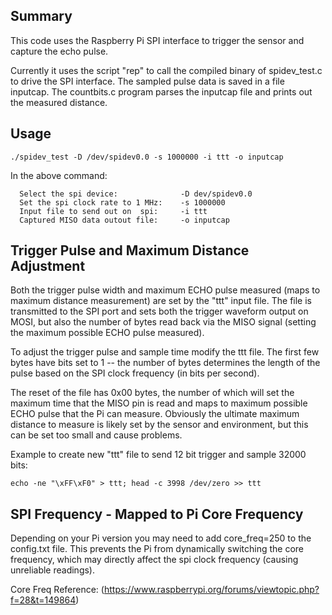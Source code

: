 ## Summary

This code uses the Raspberry Pi SPI interface to trigger the sensor and capture the echo pulse.

Currently it uses the script "rep" to call the compiled binary of spidev_test.c to drive the SPI interface. The sampled pulse data is saved in a file inputcap. The countbits.c program parses the inputcap file and prints out the measured distance.

## Usage

```
./spidev_test -D /dev/spidev0.0 -s 1000000 -i ttt -o inputcap
```

In the above command:  
```
  Select the spi device:              -D dev/spidev0.0
  Set the spi clock rate to 1 MHz:    -s 1000000
  Input file to send out on  spi:     -i ttt
  Captured MISO data outout file:     -o inputcap
```

## Trigger Pulse and Maximum Distance Adjustment

Both the trigger pulse width and maximum ECHO pulse measured (maps to maximum distance measurement) are set by the "ttt" input file.  The file is transmitted to the SPI port and sets both the trigger waveform output on MOSI, but also the number of bytes read back via the MISO signal (setting the maximum possible ECHO pulse measured).

To adjust the trigger pulse and sample time modify the ttt file.  The first few bytes have bits set to 1 -- the number of bytes determines the length of the pulse based on the SPI clock frequency (in bits per second).

The reset of the file has 0x00 bytes, the number of which will set the maximum time that the MISO pin is read and maps to maximum possible ECHO pulse that the Pi can measure.  Obviously the ultimate maximum distance to measure is likely set by the sensor and environment, but this can be set too small and cause problems.

Example to create new "ttt" file to send 12 bit trigger and sample 32000 bits:

```
echo -ne "\xFF\xF0" > ttt; head -c 3998 /dev/zero >> ttt
```

## SPI Frequency - Mapped to Pi Core Frequency

Depending on your Pi version you may need to add core_freq=250 to the config.txt file.  This prevents the Pi from dynamically switching the core frequency, which may directly affect the spi clock frequency (causing unreliable readings).

Core Freq Reference:
(https://www.raspberrypi.org/forums/viewtopic.php?f=28&t=149864)


